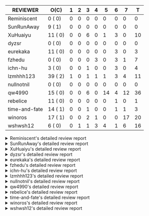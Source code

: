 |   REVIEWER    |  O(C)   | 1 | 2 | 3 | 4 | 5  | 6 | 7  | T  |
|---------------|---------|---|---|---|---|----|---|----|----|
| Reminiscent   |  0 ( 0) | 0 | 0 | 0 | 0 |  0 | 0 |  0 |  0 |
| SunRunAway    |  9 ( 1) | 0 | 0 | 0 | 0 |  0 | 0 |  0 |  0 |
| XuHuaiyu      | 11 ( 0) | 0 | 0 | 6 | 0 |  1 | 3 |  0 | 10 |
| dyzsr         |  0 ( 0) | 0 | 0 | 0 | 0 |  0 | 0 |  0 |  0 |
| eurekaka      | 11 ( 0) | 0 | 0 | 0 | 0 |  0 | 3 |  0 |  3 |
| fzhedu        |  0 ( 0) | 0 | 0 | 0 | 3 |  0 | 3 |  1 |  7 |
| ichn-hu       |  3 ( 0) | 0 | 0 | 1 | 0 |  0 | 3 |  0 |  4 |
| lzmhhh123     | 39 ( 2) | 1 | 0 | 1 | 1 |  1 | 3 |  4 | 11 |
| nullnotnil    |  0 ( 0) | 0 | 0 | 0 | 0 |  0 | 0 |  0 |  0 |
| qw4990        | 15 ( 0) | 0 | 0 | 6 | 0 | 14 | 4 | 12 | 36 |
| rebelice      | 11 ( 0) | 0 | 0 | 0 | 0 |  0 | 1 |  0 |  1 |
| time-and-fate | 14 ( 1) | 0 | 0 | 1 | 0 |  0 | 1 |  1 |  3 |
| winoros       | 17 ( 1) | 0 | 0 | 2 | 1 |  0 | 0 | 17 | 20 |
| wshwsh12      |  6 ( 0) | 0 | 1 | 1 | 3 |  4 | 1 |  6 | 16 |


<details> 
  <summary>Reminiscent's detailed review report</summary> 

## To Be Reviewed

| REPO | PR | C | LASTED |
|------|----|---|--------|


## Reviewed in Last 7 Days

| REPO | PR | C | D | R |
|------|----|---|---|---|


</details> 


<details> 
  <summary>SunRunAway's detailed review report</summary> 

## To Be Reviewed

|    REPO    |                                                                  PR                                                                   | C | LASTED  |
|------------|---------------------------------------------------------------------------------------------------------------------------------------|---|---------|
| tidb/19178 | [executor: Refactor probe channel](https://github.com/pingcap/tidb/pull/19178)                                                        |   | 318d16h |
| tidb/19807 | [executor: parallel evaluation for hash aggregate distinct](https://github.com/pingcap/tidb/pull/19807)                               |   | 296d11h |
| tidb/19900 | [executor: enable inline projection for sort&topN](https://github.com/pingcap/tidb/pull/19900)                                        | Y | 291d18h |
| tidb/21834 | [planner: enhanced index range calculation plan](https://github.com/pingcap/tidb/pull/21834)                                          |   | 193d18h |
| tidb/21878 | [planner: do not push down lock to pointGet/bacthPointGet when selection exists](https://github.com/pingcap/tidb/pull/21878)          |   | 191d18h |
| tidb/21956 | [planner/preprocessor: disallow into-outfile clause in some place](https://github.com/pingcap/tidb/pull/21956)                        |   | 186d23h |
| tidb/22217 | [*: rewrite origin SQL with default DB for SQL bindings (#21275)](https://github.com/pingcap/tidb/pull/22217)                         |   | 172d17h |
| tidb/22379 | [[experiment] executor: allow aggregation to spill disk when running out of memory quota](https://github.com/pingcap/tidb/pull/22379) |   | 165d19h |
| tidb/25385 | [executor: global kill 32bits (local connID part)](https://github.com/pingcap/tidb/pull/25385)                                        |   | 14d10h  |


## Reviewed in Last 7 Days

| REPO | PR | C | D | R |
|------|----|---|---|---|


</details> 


<details> 
  <summary>XuHuaiyu's detailed review report</summary> 

## To Be Reviewed

|     REPO     |                                                          PR                                                          | C | LASTED  |
|--------------|----------------------------------------------------------------------------------------------------------------------|---|---------|
| docs-cn/5561 | [Add sql optimization-related docs to toc](https://github.com/pingcap/docs-cn/pull/5561)                             |   | 125d15h |
| tidb/20140   | [expressions: Support `bin-to-uuid` and `uuid-to-bin`](https://github.com/pingcap/tidb/pull/20140)                   |   | 278d22h |
| docs-cn/6409 | [Change tidb_memory_usage_alarm_ratio scope to instance ](https://github.com/pingcap/docs-cn/pull/6409)              |   | 23d16h  |
| tidb/21401   | [expression: incompatibility with MySQL for ADDTIME()](https://github.com/pingcap/tidb/pull/21401)                   |   | 209d11h |
| tidb/22374   | [expression: separated arithmeticIntDivideSig](https://github.com/pingcap/tidb/pull/22374)                           |   | 166d0h  |
| tidb/22541   | [expression: Support builtin function SOUNDEX](https://github.com/pingcap/tidb/pull/22541)                           |   | 152d9h  |
| tidb/22696   | [expression: enable arithmetic Mod push down](https://github.com/pingcap/tidb/pull/22696)                            |   | 144d17h |
| tidb/23497   | [expression: Let TiDB use Hyperscan to support multi-pattern-match](https://github.com/pingcap/tidb/pull/23497)      |   | 95d22h  |
| tidb/25504   | [statistics, executor: fix new collation for analyze version 2 (#25311)](https://github.com/pingcap/tidb/pull/25504) |   | 11d8h   |
| tidb/25714   | [executor: support spill intermediate data for unparalleled hash agg](https://github.com/pingcap/tidb/pull/25714)    |   | 4d16h   |
| tidb/25767   | [expression: Improve the compatibility of `str_to_date` (#25386)](https://github.com/pingcap/tidb/pull/25767)        |   | 2d14h   |


## Reviewed in Last 7 Days

|    REPO    |                                                           PR                                                           | C | D |   R    |
|------------|------------------------------------------------------------------------------------------------------------------------|---|---|--------|
| tidb/25612 | [expression: fix incompatible timestamp conversion between mysql and tidb](https://github.com/pingcap/tidb/pull/25612) |   | 3 | 3d23h  |
| tidb/25665 | [expression: fix IN expr critical bug (#25653)](https://github.com/pingcap/tidb/pull/25665)                            |   | 3 | 2d23h  |
| tidb/25666 | [expression: fix IN expr critical bug (#25653)](https://github.com/pingcap/tidb/pull/25666)                            |   | 3 | 2d21h  |
| tidb/25694 | [planner: fix incorrect result of set type for merge join (#25672)](https://github.com/pingcap/tidb/pull/25694)        |   | 3 | 2d2h   |
| tidb/25695 | [planner: fix incorrect result of set type for merge join (#25672)](https://github.com/pingcap/tidb/pull/25695)        |   | 3 | 2d2h   |
| tidb/25476 | [executor: fix character_octet_length from information_schema.columns](https://github.com/pingcap/tidb/pull/25476)     |   | 3 | 8d22h  |
| tidb/25116 | [executor: fix ifnull bug when arg is enum/set (#25110)](https://github.com/pingcap/tidb/pull/25116)                   |   | 5 | 19d12h |
| tidb/25672 | [planner: fix incorrect result of set type for merge join](https://github.com/pingcap/tidb/pull/25672)                 |   | 6 | 0h     |
| tidb/25667 | [expression: fix IN expr critical bug (#25653)](https://github.com/pingcap/tidb/pull/25667)                            |   | 6 | 0h     |
| tidb/25653 | [expression: fix IN expr critical bug](https://github.com/pingcap/tidb/pull/25653)                                     |   | 6 | 3h     |


</details> 


<details> 
  <summary>dyzsr's detailed review report</summary> 

## To Be Reviewed

| REPO | PR | C | LASTED |
|------|----|---|--------|


## Reviewed in Last 7 Days

| REPO | PR | C | D | R |
|------|----|---|---|---|


</details> 


<details> 
  <summary>eurekaka's detailed review report</summary> 

## To Be Reviewed

|    REPO    |                                                                               PR                                                                               | C | LASTED  |
|------------|----------------------------------------------------------------------------------------------------------------------------------------------------------------|---|---------|
| tidb/23316 | [planner: Fix rebuild range for prepared plan](https://github.com/pingcap/tidb/pull/23316)                                                                     |   | 104d17h |
| tidb/23373 | [executor: fix get var expr when session var is hex literal (#23241)](https://github.com/pingcap/tidb/pull/23373)                                              |   | 102d19h |
| tidb/23760 | [collation: fix tidb panic when compare string with collation](https://github.com/pingcap/tidb/pull/23760)                                                     |   | 88d13h  |
| tidb/24061 | [statistics: fix some potential panic in statistics (#23988)](https://github.com/pingcap/tidb/pull/24061)                                                      |   | 73d13h  |
| tidb/24556 | [planner: add MergeAdjacentWindow rule for cascades](https://github.com/pingcap/tidb/pull/24556)                                                               |   | 47d11h  |
| tidb/24649 | [server: close the temporary session in HTTP API to avoid memory leak (#24339)](https://github.com/pingcap/tidb/pull/24649)                                    |   | 45d0h   |
| tidb/24650 | [server: close the temporary session in HTTP API to avoid memory leak (#24339)](https://github.com/pingcap/tidb/pull/24650)                                    |   | 45d0h   |
| tidb/24921 | [planner: update IsCompleteModeAgg and transform function of RuleInjectProjectionBelowAgg to fix distinct agg bug](https://github.com/pingcap/tidb/pull/24921) |   | 31d19h  |
| tidb/25501 | [planner,executor: fix 'select ...(join on partition table) for update' panic (#21148)](https://github.com/pingcap/tidb/pull/25501)                            |   | 11d11h  |
| tidb/25662 | [planner/core: thoroughly push down count-distinct agg in the MPP mode.](https://github.com/pingcap/tidb/pull/25662)                                           |   | 5d17h   |
| tidb/25737 | [planner: Log warnings when agg function can not be pushdown in explain statement (#25553)](https://github.com/pingcap/tidb/pull/25737)                        |   | 3d18h   |


## Reviewed in Last 7 Days

|    REPO    |                                                         PR                                                          | C | D |   R    |
|------------|---------------------------------------------------------------------------------------------------------------------|---|---|--------|
| tidb/25514 | [planner: fix CTE bug when MergeJoin is used](https://github.com/pingcap/tidb/pull/25514)                           |   | 6 | 5d3h   |
| tidb/24155 | [planner, executor: fix index merge partial table scan schema (#23936)](https://github.com/pingcap/tidb/pull/24155) |   | 6 | 62d21h |
| tidb/24633 | [planner: fix incorrect TableDual plan built from nulleq (#24596)](https://github.com/pingcap/tidb/pull/24633)      | Y | 6 | 39d15h |


</details> 


<details> 
  <summary>fzhedu's detailed review report</summary> 

## To Be Reviewed

| REPO | PR | C | LASTED |
|------|----|---|--------|


## Reviewed in Last 7 Days

|    REPO    |                                                                   PR                                                                    | C | D |  R   |
|------------|-----------------------------------------------------------------------------------------------------------------------------------------|---|---|------|
| tidb/25737 | [planner: Log warnings when agg function can not be pushdown in explain statement (#25553)](https://github.com/pingcap/tidb/pull/25737) |   | 4 | 0h   |
| tidb/25736 | [planner: Log warnings when agg function can not be pushdown in explain statement (#25553)](https://github.com/pingcap/tidb/pull/25736) |   | 4 | 0h   |
| tidb/25553 | [planner: Log warnings when agg function can not be pushdown in explain statement](https://github.com/pingcap/tidb/pull/25553)          |   | 4 | 6d2h |
| tidb/25675 | [copr: log more mpp task info when rpc fail (#25671)](https://github.com/pingcap/tidb/pull/25675)                                       |   | 6 | 0h   |
| tidb/25676 | [copr: log more mpp task info when rpc fail (#25671)](https://github.com/pingcap/tidb/pull/25676)                                       |   | 6 | 0h   |
| tidb/25671 | [copr: log more mpp task info when rpc fail](https://github.com/pingcap/tidb/pull/25671)                                                |   | 6 | 0h   |
| tidb/25614 | [planner/core: remove the union branch with dual table. (#25218)](https://github.com/pingcap/tidb/pull/25614)                           |   | 7 | 0h   |


</details> 


<details> 
  <summary>ichn-hu's detailed review report</summary> 

## To Be Reviewed

|    REPO    |                                                                 PR                                                                 | C | LASTED  |
|------------|------------------------------------------------------------------------------------------------------------------------------------|---|---------|
| tidb/20903 | [planner: fix confused and unnecessary double-projection in plans.](https://github.com/pingcap/tidb/pull/20903)                    |   | 233d17h |
| tidb/22631 | [executor: refine window processor](https://github.com/pingcap/tidb/pull/22631)                                                    |   | 147d23h |
| tidb/25611 | [expression:  error information is inconsistent with MySQL about date or time literal](https://github.com/pingcap/tidb/pull/25611) |   | 6d15h   |


## Reviewed in Last 7 Days

|    REPO    |                                                                  PR                                                                   | C | D |   R   |
|------------|---------------------------------------------------------------------------------------------------------------------------------------|---|---|-------|
| tidb/25576 | [*: Fix the wrong usage of go.mod replace](https://github.com/pingcap/tidb/pull/25576)                                                |   | 3 | 5d17h |
| tidb/25657 | [planner,executor: fix batch point get for update read panic on partition table (#25652)](https://github.com/pingcap/tidb/pull/25657) |   | 6 | 0h    |
| tidb/25648 | [executor: fix incorrect result of enum type merge join (#24775)](https://github.com/pingcap/tidb/pull/25648)                         |   | 6 | 1h    |
| tidb/25652 | [planner,executor: fix batch point get for update read panic on partition table](https://github.com/pingcap/tidb/pull/25652)          |   | 6 | 0h    |


</details> 


<details> 
  <summary>lzmhhh123's detailed review report</summary> 

## To Be Reviewed

|    REPO    |                                                                                 PR                                                                                 | C | LASTED  |
|------------|--------------------------------------------------------------------------------------------------------------------------------------------------------------------|---|---------|
| tidb/20444 | [expression: add json_merge_patch](https://github.com/pingcap/tidb/pull/20444)                                                                                     |   | 256d21h |
| tidb/20642 | [executor: modify admin executors to support partitioned table with global index](https://github.com/pingcap/tidb/pull/20642)                                      |   | 244d15h |
| tidb/21018 | [planner: don't push down null sensitive join conditions (#19620)](https://github.com/pingcap/tidb/pull/21018)                                                     |   | 227d17h |
| tidb/21195 | [brie: integrate lightning to suport IMPORT statement](https://github.com/pingcap/tidb/pull/21195)                                                                 |   | 216d22h |
| tidb/21487 | [*: ensure TABLE statement works](https://github.com/pingcap/tidb/pull/21487)                                                                                      |   | 206d4h  |
| tidb/21651 | [planner: allow filter condition pushing down to IndexScan for prefix index](https://github.com/pingcap/tidb/pull/21651)                                           |   | 199d13h |
| tidb/22126 | [*: add `sys` schema, `sys.SCHEMA_UNUSED_INDEXES` view and `sys.SCHEMA_INDEX_USAGE` view](https://github.com/pingcap/tidb/pull/22126)                              |   | 178d20h |
| tidb/22372 | [executor: fix SelectForUpdate in decorrelated subquery under pessimistic mode](https://github.com/pingcap/tidb/pull/22372)                                        |   | 166d9h  |
| tidb/22478 | [planner, executor: fix query partition table with global unique index get wrong result](https://github.com/pingcap/tidb/pull/22478)                               |   | 157d13h |
| tidb/22631 | [executor: refine window processor](https://github.com/pingcap/tidb/pull/22631)                                                                                    |   | 147d23h |
| tidb/22699 | [brie: add error info column and history backup/restore info in sql](https://github.com/pingcap/tidb/pull/22699)                                                   |   | 144d16h |
| tidb/23149 | [core: support left join and right join for join reorder](https://github.com/pingcap/tidb/pull/23149)                                                              |   | 113d12h |
| tidb/23373 | [executor: fix get var expr when session var is hex literal (#23241)](https://github.com/pingcap/tidb/pull/23373)                                                  |   | 102d19h |
| tidb/23703 | [expression: fix approx_percent panic on bit column (#23687)](https://github.com/pingcap/tidb/pull/23703)                                                          |   | 89d14h  |
| tidb/24018 | [ranger: fix the range construction behavior when the column's type is `YEAR` (#23559)](https://github.com/pingcap/tidb/pull/24018)                                |   | 74d18h  |
| tidb/24186 | [executor: make column default value being aware of NO_ZERO_IN_DATE (#24174)](https://github.com/pingcap/tidb/pull/24186)                                          |   | 67d19h  |
| tidb/24211 | [*: support txn retry when auto id meets duplicate entry](https://github.com/pingcap/tidb/pull/24211)                                                              |   | 66d13h  |
| tidb/24539 | [statistics: dump FMSketch to KV only for partition table with dynamic prune mode (#24453)](https://github.com/pingcap/tidb/pull/24539)                            |   | 47d21h  |
| tidb/24801 | [expression: support cast real/int as real (#24670)](https://github.com/pingcap/tidb/pull/24801)                                                                   |   | 38d16h  |
| tidb/24806 | [config: ignore tiflash when show config (#24770)](https://github.com/pingcap/tidb/pull/24806)                                                                     |   | 38d11h  |
| tidb/24919 | [store/helper, infoschema: fix the bug that cannot find down-peer (#24881)](https://github.com/pingcap/tidb/pull/24919)                                            |   | 31d20h  |
| tidb/24938 | [executor: Error message is inconsistent with MySQL when execute insert into operationn](https://github.com/pingcap/tidb/pull/24938)                               |   | 31d14h  |
| tikv/10433 | [copr: make CM Sketch built with the same encoding as what TiDB assumes (#10418)](https://github.com/tikv/tikv/pull/10433)                                         | Y | 4d21h   |
| tidb/25358 | [planner: Revert `tidb_allow_mpp` modification for downgrade compatibility and add warnings for enforce mpp. (#25302)](https://github.com/pingcap/tidb/pull/25358) |   | 16d22h  |
| tikv/10435 | [copr: make CM Sketch built with the same encoding as what TiDB assumes (#10418)](https://github.com/tikv/tikv/pull/10435)                                         | Y | 4d21h   |
| tidb/25471 | [planner: fix wrong aggregate pruning for some cases (#25289)](https://github.com/pingcap/tidb/pull/25471)                                                         |   | 11d20h  |
| tidb/25562 | [expression: push down abs() to TiFlash (#24841)](https://github.com/pingcap/tidb/pull/25562)                                                                      |   | 9d18h   |
| tidb/25563 | [expression: push down left/right/char_length (#24840)](https://github.com/pingcap/tidb/pull/25563)                                                                |   | 9d18h   |
| tidb/25568 | [session: Support getting last query info for test purpose (#21557)](https://github.com/pingcap/tidb/pull/25568)                                                   |   | 9d16h   |
| tidb/25587 | [executor, infoschema: Add cluster_statements_summary_evicted table to TiDB (#25418)](https://github.com/pingcap/tidb/pull/25587)                                  |   | 7d0h    |
| tidb/25596 | [expression: Support mathematical functions pushdown to tiflash](https://github.com/pingcap/tidb/pull/25596)                                                       |   | 6d22h   |
| tidb/25665 | [expression: fix IN expr critical bug (#25653)](https://github.com/pingcap/tidb/pull/25665)                                                                        |   | 5d17h   |
| tidb/25722 | [txn: add http api to change the unique index lock behaviour](https://github.com/pingcap/tidb/pull/25722)                                                          |   | 4d14h   |
| tidb/25740 | [planner: enforce projection push down (#25450)](https://github.com/pingcap/tidb/pull/25740)                                                                       |   | 3d18h   |
| tidb/25741 | [planner: enforce projection push down (#25450)](https://github.com/pingcap/tidb/pull/25741)                                                                       |   | 3d18h   |
| tidb/25756 | [revoke/grant behave compatible with mysql 5.7 when No database selected](https://github.com/pingcap/tidb/pull/25756)                                              |   | 2d22h   |
| tidb/25766 | [expression: Fix Greatest and least function lost decimal precision compared with MySQL](https://github.com/pingcap/tidb/pull/25766)                               |   | 2d15h   |
| tidb/25767 | [expression: Improve the compatibility of `str_to_date` (#25386)](https://github.com/pingcap/tidb/pull/25767)                                                      |   | 2d14h   |
| tidb/25768 | [expression: Improve the compatibility of `str_to_date` (#25386)](https://github.com/pingcap/tidb/pull/25768)                                                      |   | 2d14h   |


## Reviewed in Last 7 Days

|    REPO    |                                                          PR                                                           | C | D |   R    |
|------------|-----------------------------------------------------------------------------------------------------------------------|---|---|--------|
| tidb/25673 | [executor: Let the SHUTDOWN statement do a graceful shutdown](https://github.com/pingcap/tidb/pull/25673)             |   | 1 | 5d15h  |
| tidb/25759 | [planner: fix the ORDER BY column not match the GROUP BY clause (#24708)](https://github.com/pingcap/tidb/pull/25759) |   | 3 | 0h     |
| tikv/10337 | [copr: fix float64 overflow check in plus/minus real function](https://github.com/tikv/tikv/pull/10337)               | Y | 4 | 14d6h  |
| tikv/10418 | [copr: make CM Sketch built with the same encoding as what TiDB assumes](https://github.com/tikv/tikv/pull/10418)     | Y | 5 | 1d7h   |
| tidb/25667 | [expression: fix IN expr critical bug (#25653)](https://github.com/pingcap/tidb/pull/25667)                           |   | 6 | 0h     |
| tidb/25653 | [expression: fix IN expr critical bug](https://github.com/pingcap/tidb/pull/25653)                                    |   | 6 | 1h     |
| tidb/24155 | [planner, executor: fix index merge partial table scan schema (#23936)](https://github.com/pingcap/tidb/pull/24155)   |   | 6 | 62d23h |
| tidb/25450 | [planner: enforce projection push down](https://github.com/pingcap/tidb/pull/25450)                                   |   | 7 | 5d21h  |
| tidb/24778 | [expression: Push down group concat to TiFlash](https://github.com/pingcap/tidb/pull/24778)                           |   | 7 | 32d5h  |
| tidb/25141 | [expression: make escape character can be handled in like function](https://github.com/pingcap/tidb/pull/25141)       |   | 7 | 17d3h  |
| tidb/25226 | [planner: fix bug when unfolding wildcard in view definiton](https://github.com/pingcap/tidb/pull/25226)              |   | 7 | 13d11h |


</details> 


<details> 
  <summary>nullnotnil's detailed review report</summary> 

## To Be Reviewed

| REPO | PR | C | LASTED |
|------|----|---|--------|


## Reviewed in Last 7 Days

| REPO | PR | C | D | R |
|------|----|---|---|---|


</details> 


<details> 
  <summary>qw4990's detailed review report</summary> 

## To Be Reviewed

|     REPO     |                                                                                       PR                                                                                        | C | LASTED  |
|--------------|---------------------------------------------------------------------------------------------------------------------------------------------------------------------------------|---|---------|
| tidb/21018   | [planner: don't push down null sensitive join conditions (#19620)](https://github.com/pingcap/tidb/pull/21018)                                                                  |   | 227d17h |
| docs-cn/5561 | [Add sql optimization-related docs to toc](https://github.com/pingcap/docs-cn/pull/5561)                                                                                        |   | 125d15h |
| docs/5498    | [partitioning: Corrected partition management](https://github.com/pingcap/docs/pull/5498)                                                                                       |   | 62d19h  |
| tidb/21318   | [planner, expression: use the range of column types to simplify expressions](https://github.com/pingcap/tidb/pull/21318)                                                        |   | 213d19h |
| tidb/22234   | [executor, planner: ON DUPLICATE UPDATE can refer to un-project col (#14412)](https://github.com/pingcap/tidb/pull/22234)                                                       |   | 172d15h |
| tidb/23295   | [util, types: don't let SPM be affected by charset (#23161)](https://github.com/pingcap/tidb/pull/23295)                                                                        |   | 107d11h |
| tidb/23590   | [planner, table: optimize the list partition pruner for range query](https://github.com/pingcap/tidb/pull/23590)                                                                |   | 93d16h  |
| tidb/24663   | [planner: include schema name when checking duplicate table aliases](https://github.com/pingcap/tidb/pull/24663)                                                                |   | 44d17h  |
| tidb/24994   | [planner: don't extract hash keys from index join's OtherConds if inl_merge_join hint exists](https://github.com/pingcap/tidb/pull/24994)                                       |   | 27d17h  |
| tidb/25693   | [planner: fix index-out-of-range error when checking only_full_group_by and make sure limit outputs no more columns than its child](https://github.com/pingcap/tidb/pull/25693) |   | 4d22h   |
| tidb/25715   | [planner: fix row count estimation for partially pushed down selections](https://github.com/pingcap/tidb/pull/25715)                                                            |   | 4d16h   |
| tidb/25743   | [sessionctx: add tidb_enable_list_partition global system variable](https://github.com/pingcap/tidb/pull/25743)                                                                 |   | 3d16h   |
| tidb/25750   | [session: force tidb_multi_statement_mode=OFF when mode=WARN (#25723)](https://github.com/pingcap/tidb/pull/25750)                                                              |   | 3d13h   |
| tidb/25763   | [executor: reject setting read ts to a future time (#25732)](https://github.com/pingcap/tidb/pull/25763)                                                                        |   | 2d16h   |
| tidb/25769   | [planner: add some comment for checkOnlyFullGroupBy](https://github.com/pingcap/tidb/pull/25769)                                                                                |   | 2d12h   |


## Reviewed in Last 7 Days

|     REPO     |                                                                   PR                                                                    | C | D |    R    |
|--------------|-----------------------------------------------------------------------------------------------------------------------------------------|---|---|---------|
| tidb/24016   | [planner: fix index-out-of-range error when checking only_full_group_by (#23844)](https://github.com/pingcap/tidb/pull/24016)           |   | 3 | 71d22h  |
| tidb/25105   | [telemetry: Add SQL statistics bucket into telemetry data](https://github.com/pingcap/tidb/pull/25105)                                  |   | 3 | 21d16h  |
| tidb/25694   | [planner: fix incorrect result of set type for merge join (#25672)](https://github.com/pingcap/tidb/pull/25694)                         |   | 3 | 1d23h   |
| tidb/25695   | [planner: fix incorrect result of set type for merge join (#25672)](https://github.com/pingcap/tidb/pull/25695)                         |   | 3 | 1d23h   |
| tidb/25715   | [planner: fix row count estimation for partially pushed down selections](https://github.com/pingcap/tidb/pull/25715)                    |   | 3 | 1d16h   |
| tikv/10434   | [copr: make CM Sketch built with the same encoding as what TiDB assumes (#10418)](https://github.com/tikv/tikv/pull/10434)              | Y | 3 | 2d2h    |
| tidb/24793   | [planner: avoid unnecessary cartesian product for IN expressions on multi-columns](https://github.com/pingcap/tidb/pull/24793)          |   | 5 | 34d3h   |
| tidb/24753   | [statistics: avoid lock leak if error happens when reloading stats](https://github.com/pingcap/tidb/pull/24753)                         |   | 5 | 35d2h   |
| tidb/25214   | [planner: don't push down topn to nil table plan side](https://github.com/pingcap/tidb/pull/25214)                                      |   | 5 | 16d1h   |
| tidb/24802   | [executor: add table name in log (#24666)](https://github.com/pingcap/tidb/pull/24802)                                                  |   | 5 | 33d17h  |
| tidb/24772   | [executor: fix wrong enum key in point get (#24618)](https://github.com/pingcap/tidb/pull/24772)                                        |   | 5 | 34d8h   |
| tidb/24374   | [planner: filter conflict read_from_storage hints (#24313)](https://github.com/pingcap/tidb/pull/24374)                                 |   | 5 | 54d20h  |
| tidb/24018   | [ranger: fix the range construction behavior when the column's type is `YEAR` (#23559)](https://github.com/pingcap/tidb/pull/24018)     |   | 5 | 69d19h  |
| tidb/22217   | [*: rewrite origin SQL with default DB for SQL bindings (#21275)](https://github.com/pingcap/tidb/pull/22217)                           |   | 5 | 167d19h |
| tidb/25327   | [metrics: Add err label for TiFlashQueryTotalCounter (#25317)](https://github.com/pingcap/tidb/pull/25327)                              |   | 5 | 12d21h  |
| tidb/25501   | [planner,executor: fix 'select ...(join on partition table) for update' panic (#21148)](https://github.com/pingcap/tidb/pull/25501)     |   | 5 | 6d12h   |
| tidb/24848   | [expression: Support cast decimal as real push down to TiFlash](https://github.com/pingcap/tidb/pull/24848)                             |   | 5 | 30d12h  |
| tidb/25487   | [statistics: fix two unstable tests](https://github.com/pingcap/tidb/pull/25487)                                                        |   | 5 | 6d17h   |
| tidb/25647   | [go.mod: update parser to fix the parse error for subquery](https://github.com/pingcap/tidb/pull/25647)                                 |   | 5 | 1d0h    |
| tidb/25672   | [planner: fix incorrect result of set type for merge join](https://github.com/pingcap/tidb/pull/25672)                                  |   | 5 | 17h     |
| tidb/25657   | [planner,executor: fix batch point get for update read panic on partition table (#25652)](https://github.com/pingcap/tidb/pull/25657)   |   | 6 | 0h      |
| docs-cn/6455 | [Add the release notes for v5.1](https://github.com/pingcap/docs-cn/pull/6455)                                                          |   | 6 | 6d5h    |
| tidb/25652   | [planner,executor: fix batch point get for update read panic on partition table](https://github.com/pingcap/tidb/pull/25652)            |   | 6 | 1h      |
| tidb/25062   | [planner: generate correct number of rows when all agg funcs are pruned (#24937)](https://github.com/pingcap/tidb/pull/25062)           |   | 6 | 19d16h  |
| tidb/25614   | [planner/core: remove the union branch with dual table. (#25218)](https://github.com/pingcap/tidb/pull/25614)                           |   | 7 | 0h      |
| tidb/24539   | [statistics: dump FMSketch to KV only for partition table with dynamic prune mode (#24453)](https://github.com/pingcap/tidb/pull/24539) |   | 7 | 41d4h   |
| tidb/25162   | [planner/core: push down topn to mpp (#24081)](https://github.com/pingcap/tidb/pull/25162)                                              |   | 7 | 16d23h  |
| tidb/25159   | [planner/core: support limit push down (#24757)](https://github.com/pingcap/tidb/pull/25159)                                            |   | 7 | 16d23h  |
| tidb/25051   | [planner/core: support union all for mpp. (#24287)](https://github.com/pingcap/tidb/pull/25051)                                         |   | 7 | 18d23h  |
| tidb/24691   | [executor: optimize warning information when query table information_schema.cluster_config](https://github.com/pingcap/tidb/pull/24691) |   | 7 | 34d16h  |
| tidb/24635   | [ranger: fix the case which could have duplicate ranges (#24590)](https://github.com/pingcap/tidb/pull/24635)                           |   | 7 | 38d15h  |
| tidb/23963   | [executor: checking chunk is full precedes filtering](https://github.com/pingcap/tidb/pull/23963)                                       |   | 7 | 69d18h  |
| tidb/23730   | [distsql/*: typo fix for `dispatches`](https://github.com/pingcap/tidb/pull/23730)                                                      |   | 7 | 81d19h  |
| tidb/21508   | [execution: fix dayofweek('0000-00-00') behavior](https://github.com/pingcap/tidb/pull/21508)                                           |   | 7 | 198d11h |
| tidb/25593   | [planner: check filter condition in func convertToPartialTableScan (#25294)](https://github.com/pingcap/tidb/pull/25593)                |   | 7 | 0h      |
| docs/5810    | [update docs related to partition table dynamic mode](https://github.com/pingcap/docs/pull/5810)                                        |   | 7 | 2d18h   |


</details> 


<details> 
  <summary>rebelice's detailed review report</summary> 

## To Be Reviewed

|     REPO     |                                                                 PR                                                                  | C | LASTED |
|--------------|-------------------------------------------------------------------------------------------------------------------------------------|---|--------|
| docs/5185    | [sql-statements, information-schema: add `END_TIME` field for table `ANALYZE_STATUS`](https://github.com/pingcap/docs/pull/5185)    |   | 87d17h |
| docs-cn/5916 | [sql-statements, information-schema: add `END_TIME` field for table `ANALYZE_STATUS`](https://github.com/pingcap/docs-cn/pull/5916) |   | 87d17h |
| tidb/23836   | [parser, core: Implement force_index hint in parser and TiDB](https://github.com/pingcap/tidb/pull/23836)                           |   | 86d17h |
| tidb/24033   | [statistics: fix some unstable tests in global stats (#23502)](https://github.com/pingcap/tidb/pull/24033)                          |   | 74d9h  |
| tidb/24306   | [util/ranger: fix func name typo](https://github.com/pingcap/tidb/pull/24306)                                                       |   | 61d22h |
| tidb/24374   | [planner: filter conflict read_from_storage hints (#24313)](https://github.com/pingcap/tidb/pull/24374)                             |   | 59d19h |
| tidb/24649   | [server: close the temporary session in HTTP API to avoid memory leak (#24339)](https://github.com/pingcap/tidb/pull/24649)         |   | 45d0h  |
| tidb/24650   | [server: close the temporary session in HTTP API to avoid memory leak (#24339)](https://github.com/pingcap/tidb/pull/24650)         |   | 45d0h  |
| tidb/24669   | [planner: fix "order by + num " can use a column not in select fields](https://github.com/pingcap/tidb/pull/24669)                  |   | 44d16h |
| tidb/25214   | [planner: don't push down topn to nil table plan side](https://github.com/pingcap/tidb/pull/25214)                                  |   | 20d16h |
| tidb/25471   | [planner: fix wrong aggregate pruning for some cases (#25289)](https://github.com/pingcap/tidb/pull/25471)                          |   | 11d20h |


## Reviewed in Last 7 Days

|    REPO    |                                                                                    PR                                                                                     | C | D |   R   |
|------------|---------------------------------------------------------------------------------------------------------------------------------------------------------------------------|---|---|-------|
| tidb/25139 | [planner: fix a panic caused by sinking a Limit with inlined Proj into IndexLookUp when accessing a partition table (#25063)](https://github.com/pingcap/tidb/pull/25139) |   | 6 | 18d1h |


</details> 


<details> 
  <summary>time-and-fate's detailed review report</summary> 

## To Be Reviewed

|    REPO    |                                                                      PR                                                                       | C | LASTED  |
|------------|-----------------------------------------------------------------------------------------------------------------------------------------------|---|---------|
| tidb/22416 | [core: fix subQuery at projection in only_full_group](https://github.com/pingcap/tidb/pull/22416)                                             | Y | 162d11h |
| tidb/24374 | [planner: filter conflict read_from_storage hints (#24313)](https://github.com/pingcap/tidb/pull/24374)                                       |   | 59d19h  |
| tidb/24382 | [statistics: trigger auto-analyze based on histogram row count](https://github.com/pingcap/tidb/pull/24382)                                   |   | 59d15h  |
| tidb/24539 | [statistics: dump FMSketch to KV only for partition table with dynamic prune mode (#24453)](https://github.com/pingcap/tidb/pull/24539)       |   | 47d21h  |
| tidb/24556 | [planner: add MergeAdjacentWindow rule for cascades](https://github.com/pingcap/tidb/pull/24556)                                              |   | 47d11h  |
| tidb/24720 | [*: update count / modify_count of mysql.stats_meta incrementally](https://github.com/pingcap/tidb/pull/24720)                                |   | 40d17h  |
| tidb/24994 | [planner: don't extract hash keys from index join's OtherConds if inl_merge_join hint exists](https://github.com/pingcap/tidb/pull/24994)     |   | 27d17h  |
| tidb/25094 | [*: resolve select fields properly for coalesced columns of natural join](https://github.com/pingcap/tidb/pull/25094)                         |   | 24d18h  |
| tidb/25390 | [planner/core: fix `isTableAliasDuplicate`, use `schema.name` as key when table has a alias name](https://github.com/pingcap/tidb/pull/25390) |   | 13d19h  |
| tidb/25696 | [planner: generate wrong plan when update has subquery (#25660)](https://github.com/pingcap/tidb/pull/25696)                                  |   | 4d22h   |
| tidb/25698 | [planner: generate wrong plan when update has subquery (#25660)](https://github.com/pingcap/tidb/pull/25698)                                  |   | 4d22h   |
| tidb/25715 | [planner: fix row count estimation for partially pushed down selections](https://github.com/pingcap/tidb/pull/25715)                          |   | 4d16h   |
| tidb/25736 | [planner: Log warnings when agg function can not be pushdown in explain statement (#25553)](https://github.com/pingcap/tidb/pull/25736)       |   | 3d19h   |
| tidb/25737 | [planner: Log warnings when agg function can not be pushdown in explain statement (#25553)](https://github.com/pingcap/tidb/pull/25737)       |   | 3d18h   |


## Reviewed in Last 7 Days

|     REPO     |                                                            PR                                                            | C | D |   R    |
|--------------|--------------------------------------------------------------------------------------------------------------------------|---|---|--------|
| tidb/24575   | [*: introduce snapshot into analyze](https://github.com/pingcap/tidb/pull/24575)                                         |   | 3 | 43d23h |
| docs-cn/6494 | [system variables: add `tidb_analyze_version`](https://github.com/pingcap/docs-cn/pull/6494)                             |   | 6 | 0h     |
| tidb/25593   | [planner: check filter condition in func convertToPartialTableScan (#25294)](https://github.com/pingcap/tidb/pull/25593) |   | 7 | 0h     |


</details> 


<details> 
  <summary>winoros's detailed review report</summary> 

## To Be Reviewed

|     REPO     |                                                                               PR                                                                               | C | LASTED  |
|--------------|----------------------------------------------------------------------------------------------------------------------------------------------------------------|---|---------|
| tidb/20903   | [planner: fix confused and unnecessary double-projection in plans.](https://github.com/pingcap/tidb/pull/20903)                                                |   | 233d17h |
| docs-cn/5916 | [sql-statements, information-schema: add `END_TIME` field for table `ANALYZE_STATUS`](https://github.com/pingcap/docs-cn/pull/5916)                            |   | 87d17h  |
| docs/5783    | [migration: Add information about Vitess to TiDB migration](https://github.com/pingcap/docs/pull/5783)                                                         |   | 13d5h   |
| tidb/21018   | [planner: don't push down null sensitive join conditions (#19620)](https://github.com/pingcap/tidb/pull/21018)                                                 |   | 227d17h |
| tidb/22181   | [planner, expression: fix error when using IN combined with subquery (#22080)](https://github.com/pingcap/tidb/pull/22181)                                     |   | 173d17h |
| tidb/22416   | [core: fix subQuery at projection in only_full_group](https://github.com/pingcap/tidb/pull/22416)                                                              | Y | 162d11h |
| tidb/22504   | [*:Fix the fetchHotRegion bug that the count always zero](https://github.com/pingcap/tidb/pull/22504)                                                          |   | 154d19h |
| tidb/23373   | [executor: fix get var expr when session var is hex literal (#23241)](https://github.com/pingcap/tidb/pull/23373)                                              |   | 102d19h |
| tidb/24138   | [planner: Add Equivalence Rules to Transform BinaryOptSubquery to ExistsSubquery](https://github.com/pingcap/tidb/pull/24138)                                  |   | 69d12h  |
| tidb/24556   | [planner: add MergeAdjacentWindow rule for cascades](https://github.com/pingcap/tidb/pull/24556)                                                               |   | 47d11h  |
| tidb/24663   | [planner: include schema name when checking duplicate table aliases](https://github.com/pingcap/tidb/pull/24663)                                               |   | 44d17h  |
| tidb/24720   | [*: update count / modify_count of mysql.stats_meta incrementally](https://github.com/pingcap/tidb/pull/24720)                                                 |   | 40d17h  |
| tidb/24921   | [planner: update IsCompleteModeAgg and transform function of RuleInjectProjectionBelowAgg to fix distinct agg bug](https://github.com/pingcap/tidb/pull/24921) |   | 31d19h  |
| tidb/24994   | [planner: don't extract hash keys from index join's OtherConds if inl_merge_join hint exists](https://github.com/pingcap/tidb/pull/24994)                      |   | 27d17h  |
| tidb/25094   | [*: resolve select fields properly for coalesced columns of natural join](https://github.com/pingcap/tidb/pull/25094)                                          |   | 24d18h  |
| tidb/25686   | [*: always convert sysvar values when out of range](https://github.com/pingcap/tidb/pull/25686)                                                                |   | 5d0h    |
| tidb/25715   | [planner: fix row count estimation for partially pushed down selections](https://github.com/pingcap/tidb/pull/25715)                                           |   | 4d16h   |


## Reviewed in Last 7 Days

|    REPO    |                                                                                    PR                                                                                     | C | D |    R    |
|------------|---------------------------------------------------------------------------------------------------------------------------------------------------------------------------|---|---|---------|
| tidb/25759 | [planner: fix the ORDER BY column not match the GROUP BY clause (#24708)](https://github.com/pingcap/tidb/pull/25759)                                                     |   | 3 | 0h      |
| tidb/24016 | [planner: fix index-out-of-range error when checking only_full_group_by (#23844)](https://github.com/pingcap/tidb/pull/24016)                                             |   | 3 | 71d22h  |
| docs/5824  | [system variables: add tidb_analyze_version](https://github.com/pingcap/docs/pull/5824)                                                                                   |   | 4 | 1d23h   |
| tidb/21487 | [*: ensure TABLE statement works](https://github.com/pingcap/tidb/pull/21487)                                                                                             |   | 7 | 199d12h |
| tidb/25080 | [*: infoschema compatibility with prepare](https://github.com/pingcap/tidb/pull/25080)                                                                                    |   | 7 | 18d4h   |
| tidb/25116 | [executor: fix ifnull bug when arg is enum/set (#25110)](https://github.com/pingcap/tidb/pull/25116)                                                                      |   | 7 | 17d18h  |
| tidb/25139 | [planner: fix a panic caused by sinking a Limit with inlined Proj into IndexLookUp when accessing a partition table (#25063)](https://github.com/pingcap/tidb/pull/25139) |   | 7 | 17d3h   |
| tidb/24382 | [statistics: trigger auto-analyze based on histogram row count](https://github.com/pingcap/tidb/pull/24382)                                                               |   | 7 | 52d22h  |
| tidb/22699 | [brie: add error info column and history backup/restore info in sql](https://github.com/pingcap/tidb/pull/22699)                                                          |   | 7 | 137d23h |
| tidb/22146 | [executor: forbid SFU on view](https://github.com/pingcap/tidb/pull/22146)                                                                                                |   | 7 | 168d4h  |
| tidb/25517 | [planner: make sure limit outputs no more columns than its child (#25345)](https://github.com/pingcap/tidb/pull/25517)                                                    |   | 7 | 4d1h    |
| tidb/24539 | [statistics: dump FMSketch to KV only for partition table with dynamic prune mode (#24453)](https://github.com/pingcap/tidb/pull/24539)                                   |   | 7 | 41d4h   |
| tidb/25599 | [planner: fix the risk of integer overflow when locating partitions](https://github.com/pingcap/tidb/pull/25599)                                                          |   | 7 | 1h      |
| tidb/25583 | [bindinfo: fix SPM doesn't work for CTE](https://github.com/pingcap/tidb/pull/25583)                                                                                      |   | 7 | 22h     |
| tidb/22478 | [planner, executor: fix query partition table with global unique index get wrong result](https://github.com/pingcap/tidb/pull/22478)                                      |   | 7 | 150d18h |
| tidb/25533 | [planner: select distinct should bypass batchget (#25477)](https://github.com/pingcap/tidb/pull/25533)                                                                    |   | 7 | 3d18h   |
| tidb/25532 | [planner: select distinct should bypass batchget (#25477)](https://github.com/pingcap/tidb/pull/25532)                                                                    |   | 7 | 3d18h   |
| tidb/25471 | [planner: fix wrong aggregate pruning for some cases (#25289)](https://github.com/pingcap/tidb/pull/25471)                                                                |   | 7 | 5d0h    |
| tidb/25592 | [*: temporarily skip some unstable test cases](https://github.com/pingcap/tidb/pull/25592)                                                                                |   | 7 | 4h      |
| tidb/25226 | [planner: fix bug when unfolding wildcard in view definiton](https://github.com/pingcap/tidb/pull/25226)                                                                  |   | 7 | 13d15h  |


</details> 


<details> 
  <summary>wshwsh12's detailed review report</summary> 

## To Be Reviewed

|    REPO    |                                                      PR                                                       | C | LASTED  |
|------------|---------------------------------------------------------------------------------------------------------------|---|---------|
| tidb/21401 | [expression: incompatibility with MySQL for ADDTIME()](https://github.com/pingcap/tidb/pull/21401)            |   | 209d11h |
| tidb/21887 | [types: support %X %V %W formats for STR_TO_DATE()](https://github.com/pingcap/tidb/pull/21887)               |   | 190d11h |
| tidb/22541 | [expression: Support builtin function SOUNDEX](https://github.com/pingcap/tidb/pull/22541)                    |   | 152d9h  |
| tidb/24711 | [expression: add builtin function ``json_merge_patch``](https://github.com/pingcap/tidb/pull/24711)           |   | 40d19h  |
| tidb/25389 | [expression: Improve the performance of `str_to_date`](https://github.com/pingcap/tidb/pull/25389)            |   | 14d6h   |
| tidb/25768 | [expression: Improve the compatibility of `str_to_date` (#25386)](https://github.com/pingcap/tidb/pull/25768) |   | 2d14h   |


## Reviewed in Last 7 Days

|      REPO      |                                                                   PR                                                                    | C | D |    R    |
|----------------|-----------------------------------------------------------------------------------------------------------------------------------------|---|---|---------|
| tidb/25767     | [expression: Improve the compatibility of `str_to_date` (#25386)](https://github.com/pingcap/tidb/pull/25767)                           |   | 2 | 22h     |
| tidb/25666     | [expression: fix IN expr critical bug (#25653)](https://github.com/pingcap/tidb/pull/25666)                                             |   | 3 | 2d21h   |
| tidb/25720     | [expression: uncomment pushdown for JSONUnquote expression (#24504)](https://github.com/pingcap/tidb/pull/25720)                        |   | 4 | 21h     |
| tidb/19957     | [executor: add builtin aggregate function `json_arrayagg`](https://github.com/pingcap/tidb/pull/19957)                                  | Y | 4 | 285d21h |
| tidb/25611     | [expression:  error information is inconsistent with MySQL about date or time literal](https://github.com/pingcap/tidb/pull/25611)      |   | 4 | 2d16h   |
| tidb/25719     | [distsql/*: typo fix for `dispatches`](https://github.com/pingcap/tidb/pull/25719)                                                      |   | 5 | 3h      |
| tidb/25386     | [expression: Improve the compatibility of `str_to_date`](https://github.com/pingcap/tidb/pull/25386)                                    |   | 5 | 9d14h   |
| tidb/25523     | [expression: support datetime type for user variable](https://github.com/pingcap/tidb/pull/25523)                                       |   | 5 | 5d21h   |
| tidb/25116     | [executor: fix ifnull bug when arg is enum/set (#25110)](https://github.com/pingcap/tidb/pull/25116)                                    |   | 5 | 19d12h  |
| tidb/25648     | [executor: fix incorrect result of enum type merge join (#24775)](https://github.com/pingcap/tidb/pull/25648)                           |   | 6 | 0h      |
| tidb/25617     | [test: make test TestIssue25506 stable](https://github.com/pingcap/tidb/pull/25617)                                                     |   | 7 | 0h      |
| tidb/24691     | [executor: optimize warning information when query table information_schema.cluster_config](https://github.com/pingcap/tidb/pull/24691) |   | 7 | 34d16h  |
| tidb/23730     | [distsql/*: typo fix for `dispatches`](https://github.com/pingcap/tidb/pull/23730)                                                      |   | 7 | 81d19h  |
| tidb/25575     | [expression: fix BIT type columns are not padded with left zeros](https://github.com/pingcap/tidb/pull/25575)                           |   | 7 | 1d17h   |
| tidb/24504     | [expression: uncomment pushdown for JSONUnquote expression](https://github.com/pingcap/tidb/pull/24504)                                 |   | 7 | 42d16h  |
| tidb-test/1221 | [add and change json_unquote cases to enable it push down to TiKV](https://github.com/pingcap/tidb-test/pull/1221)                      |   | 7 | 13h     |


</details> 

